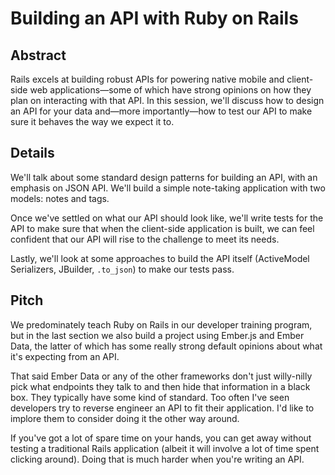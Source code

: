 # Building an API with Ruby on Rails

## Abstract

Rails excels at building robust APIs for powering native mobile and client-side web applications—some of which have strong opinions on how they plan on interacting with that API. In this session, we'll discuss how to design an API for your data and—more importantly—how to test our API to make sure it behaves the way we expect it to.

## Details

We'll talk about some standard design patterns for building an API, with an emphasis on JSON API. We'll build a simple note-taking application with two models: notes and tags.

Once we've settled on what our API should look like, we'll write tests for the API to make sure that when the client-side application is built, we can feel confident that our API will rise to the challenge to meet its needs.

Lastly, we'll look at some approaches to build the API itself (ActiveModel Serializers, JBuilder, `.to_json`) to make our tests pass.

## Pitch

We predominately teach Ruby on Rails in our developer training program, but in the last section we also build a project using Ember.js and Ember Data, the latter of which has some really strong default opinions about what it's expecting from an API.

That said Ember Data or any of the other frameworks don't just willy-nilly pick what endpoints they talk to and then hide that information in a black box. They typically have some kind of standard. Too often I've seen developers try to reverse engineer an API to fit their application. I'd like to implore them to consider doing it the other way around.

If you've got a lot of spare time on your hands, you can get away without testing a traditional Rails application (albeit it will involve a lot of time spent clicking around). Doing that is much harder when you're writing an API.
